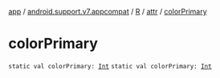 [app](../../../index.md) / [android.support.v7.appcompat](../../index.md) / [R](../index.md) / [attr](index.md) / [colorPrimary](.)

# colorPrimary

`static val colorPrimary: `[`Int`](https://kotlinlang.org/api/latest/jvm/stdlib/kotlin/-int/index.html)
`static val colorPrimary: `[`Int`](https://kotlinlang.org/api/latest/jvm/stdlib/kotlin/-int/index.html)